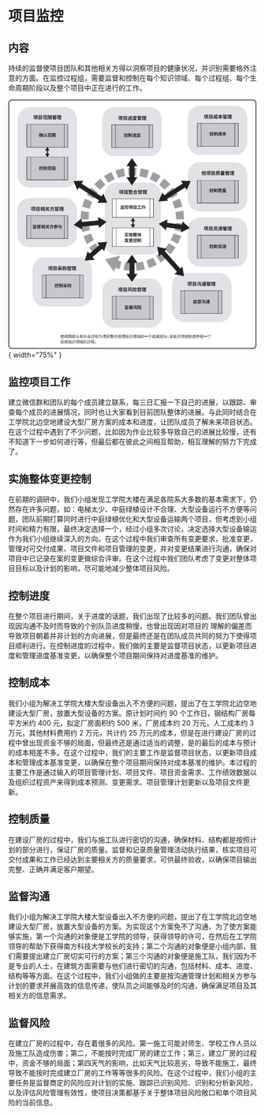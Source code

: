 # 项目监控
## 内容
持续的监督使项目团队和其他相关方得以洞察项目的健康状况，并识别需要格外注意的方面。在监控过程组，需要监督和控制在每个知识领域、每个过程组、每个生命周期阶段以及整个项目中正在进行的工作。

![](../static/image/m-1.jpg){ width="75%" }


## 监控项目工作
建立微信群和团队的每个成员建立联系，每三日汇报一下自己的进展，以跟踪、审查每个成员的进展情况，同时也让大家看到目前团队整体的进展。与此同时结合在工学院北边空地建设大型厂房方案的成本和进度，让团队成员了解未来项目状态。在这个过程中遇到了不少问题，比如因为作业比较多导致自己的进展比较慢，还有不知道下一步如何进行等，但最后都在彼此之间相互帮助，相互理解的努力下完成了。


## 实施整体变更控制
在前期的调研中，我们小组发现工学院大楼在满足各院系大多数的基本需求下，仍然存在许多问题，如：电梯太少、中庭绿植设计不合理、大型设备运行不方便等问题，团队前期打算同时进行中庭绿植优化和大型设备运输两个项目，但考虑到小组时间和精力有限，最终决定选择一个，经过小组多次讨论，决定选择大型设备输运作为我们小组继续深入的方向。在这个过程中我们审查所有变更要求，批准变更，管理对可交付成果、项目文件和项目管理的变更，并对变更结果进行沟通，确保对项目中已记录在案的变更做综合评审。在这个过程中我们团队考虑了变更对整体项目目标以及计划的影响，尽可能地减少整体项目风险。


## 控制进度
在整个项目进行期间，关于进度的话题，我们出现了比较多的问题。我们团队曾出现因沟通不及时而导致的个别队员进度稍慢，也曾出现因对项目的 理解的偏差而导致项目朝着并非计划的方向进展，但是最终还是在团队成员共同的努力下使得项目顺利进行。在控制进度的过程中，我们做的主要是监督项目状态，以更新项目进度和管理进度基准变更，以确保整个项目期间保持对进度基准的维护。


## 控制成本
我们小组为解决工学院大楼大型设备出入不方便的问题，提出了在工学院北边空地建设大型厂房，放置大型设备的方案。原计划时间约 90 个工作日，钢结构厂房每平方米约 400 元，拟定厂房面积约 500 米，厂房成本约 20 万元，人工成本约 3 万元，其他材料费用约 2 万元，共计约 25 万元的成本，但是在进行建设厂房的过程中曾出现资金不够的局面，但最终还是通过适当的调整，是的最后的成本与预计的成本相差不多。在这个过程中，我们的主要工作是监督项目状态，以更新项目成本和管理成本基准变更，以确保在整个项目期间保持对成本基准的维护。本过程的主要工作是通过输入的项目管理计划、项目文件、项目资金需求、工作绩效数据以及组织过程资产来得到成本预测、变更需求、项目管理计划更新以及项目文件更新。


## 控制质量
在建设厂房的过程中，我们与施工队进行密切的沟通，确保材料、结构都是按照计划的部分进行，保证厂房的质量。监督和记录质量管理活动执行结果，核实项目可交付成果和工作已经达到主要相关方的质量要求，可供最终验收，以确保项目输出完整、正确并满足客户期望。


## 监督沟通
我们小组为解决工学院大楼大型设备出入不方便的问题，提出了在工学院北边空地建设大型厂房，放置大型设备的方案。为实现这个方案免不了沟通，为了使方案能够实施，第一个沟通的对象便是工学院的领导，获得领导的许可，在然后在工学院领导的帮助下获得南方科技大学校长的支持；第二个沟通的对象便是小组内部，我们需要提出建立厂房切实可行的方案；第三个沟通的对象便是施工队，我们因为不是专业的人士，在建筑方面需要与他们进行密切的沟通，包括材料、成本、进度、结构等等方面。在这个过程中，我们小组做的主要是按沟通管理计划和相关方参与计划的要求开展高效的信息传递，使队员之间能够及时的沟通，确保满足项目及其相关方的信息需求。


## 监督风险
在建立厂房的过程中，存在着很多的风险。第一施工可能对师生、学校工作人员以及施工队造成伤害；第二，不能按时完成厂房的建立工作；第三，建立厂房的过程中，资金不够的局面；第四天气的影响，比如天气比较恶劣，导致不能施工，最终导致不能按时完成建立厂房的工作等等很多的风险。在这个过程中，我们小组的主要任务是监督商定的风险应对计划的实施、跟踪已识别风险、识别和分析新风险，以及评估风险管理有效性，使项目决策都基于关于整体项目风险敞口和单个项目风险的当前信息。
